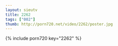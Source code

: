 ```yaml
--- 
layout: sieutv
title: 2262
tags: ["002"]
thumb: http://porn720.net/video/2262/poster.jpg
---
```

{% include porn720 key="2262" %} 
